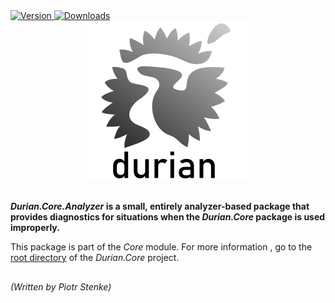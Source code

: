 <div align="left">
	<a href="https://www.nuget.org/packages/Durian.Core.Analyzer">
		<img src="https://img.shields.io/nuget/v/Durian.Core.Analyzer?color=seagreen&style=flat-square" alt="Version"/>
	</a>
	<a href="https://www.nuget.org/packages/Durian.Core.Analyzer">
		<img src="https://img.shields.io/nuget/dt/Durian.Core.Analyzer?color=blue&style=flat-square" alt="Downloads"/>
	</a> <br />
</div>

<div align="center">
		<img src="../../img/icons/Durian-256.png" alt="Durian logo"/>
</div>

##

***Durian.Core.Analyzer* is a small, entirely analyzer-based package that provides diagnostics for situations when the *Durian.Core* package is used improperly.**

This package is part of the *Core* module. For more information , go to the [root directory](../Durian.Core/README.md) of the *Durian.Core* project.

##

*\(Written by Piotr Stenke\)*